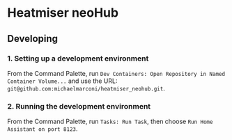 # Heatmiser neoHub

## Developing

### 1. Setting up a development environment

From the Command Palette, run `Dev Containers: Open Repository in Named Container Volume...` and use the URL: `git@github.com:michaelmarconi/heatmiser_neohub.git`.

### 2. Running the development environment

From the Command Palette, run `Tasks: Run Task`, then choose `Run Home Assistant on port 8123`.